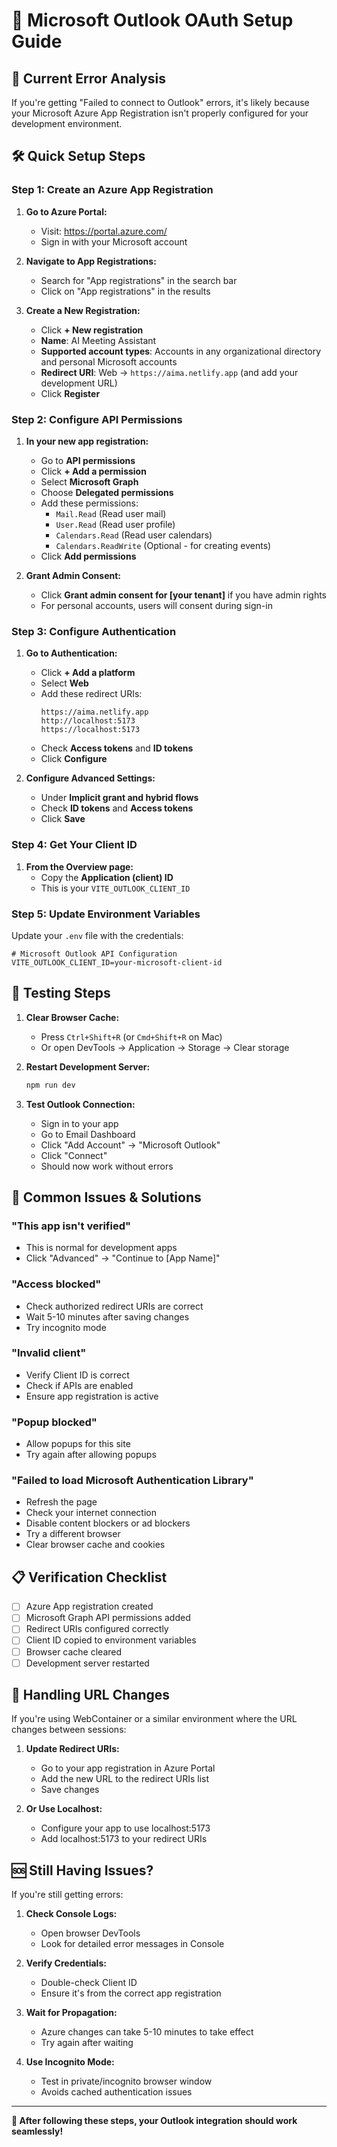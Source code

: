 # 🔧 Microsoft Outlook OAuth Setup Guide

## 🚨 **Current Error Analysis**

If you're getting "Failed to connect to Outlook" errors, it's likely because your Microsoft Azure App Registration isn't properly configured for your development environment.

## 🛠️ **Quick Setup Steps**

### **Step 1: Create an Azure App Registration**

1. **Go to Azure Portal:**
   - Visit: https://portal.azure.com/
   - Sign in with your Microsoft account

2. **Navigate to App Registrations:**
   - Search for "App registrations" in the search bar
   - Click on "App registrations" in the results

3. **Create a New Registration:**
   - Click **+ New registration**
   - **Name**: AI Meeting Assistant
   - **Supported account types**: Accounts in any organizational directory and personal Microsoft accounts
   - **Redirect URI**: Web → `https://aima.netlify.app` (and add your development URL)
   - Click **Register**

### **Step 2: Configure API Permissions**

1. **In your new app registration:**
   - Go to **API permissions**
   - Click **+ Add a permission**
   - Select **Microsoft Graph**
   - Choose **Delegated permissions**
   - Add these permissions:
     - `Mail.Read` (Read user mail)
     - `User.Read` (Read user profile)
     - `Calendars.Read` (Read user calendars)
     - `Calendars.ReadWrite` (Optional - for creating events)
   - Click **Add permissions**

2. **Grant Admin Consent:**
   - Click **Grant admin consent for [your tenant]** if you have admin rights
   - For personal accounts, users will consent during sign-in

### **Step 3: Configure Authentication**

1. **Go to Authentication:**
   - Click **+ Add a platform**
   - Select **Web**
   - Add these redirect URIs:
     ```
     https://aima.netlify.app
     http://localhost:5173
     https://localhost:5173
     ```
   - Check **Access tokens** and **ID tokens**
   - Click **Configure**

2. **Configure Advanced Settings:**
   - Under **Implicit grant and hybrid flows**
   - Check **ID tokens** and **Access tokens**
   - Click **Save**

### **Step 4: Get Your Client ID**

1. **From the Overview page:**
   - Copy the **Application (client) ID**
   - This is your `VITE_OUTLOOK_CLIENT_ID`

### **Step 5: Update Environment Variables**

Update your `.env` file with the credentials:

```env
# Microsoft Outlook API Configuration
VITE_OUTLOOK_CLIENT_ID=your-microsoft-client-id
```

## 🧪 **Testing Steps**

1. **Clear Browser Cache:**
   - Press `Ctrl+Shift+R` (or `Cmd+Shift+R` on Mac)
   - Or open DevTools → Application → Storage → Clear storage

2. **Restart Development Server:**
   ```bash
   npm run dev
   ```

3. **Test Outlook Connection:**
   - Sign in to your app
   - Go to Email Dashboard
   - Click "Add Account" → "Microsoft Outlook"
   - Click "Connect"
   - Should now work without errors

## 🚨 **Common Issues & Solutions**

### **"This app isn't verified"**
- This is normal for development apps
- Click "Advanced" → "Continue to [App Name]"

### **"Access blocked"**
- Check authorized redirect URIs are correct
- Wait 5-10 minutes after saving changes
- Try incognito mode

### **"Invalid client"**
- Verify Client ID is correct
- Check if APIs are enabled
- Ensure app registration is active

### **"Popup blocked"**
- Allow popups for this site
- Try again after allowing popups

### **"Failed to load Microsoft Authentication Library"**
- Refresh the page
- Check your internet connection
- Disable content blockers or ad blockers
- Try a different browser
- Clear browser cache and cookies

## 📋 **Verification Checklist**

- [ ] Azure App registration created
- [ ] Microsoft Graph API permissions added
- [ ] Redirect URIs configured correctly
- [ ] Client ID copied to environment variables
- [ ] Browser cache cleared
- [ ] Development server restarted

## 🔄 **Handling URL Changes**

If you're using WebContainer or a similar environment where the URL changes between sessions:

1. **Update Redirect URIs:**
   - Go to your app registration in Azure Portal
   - Add the new URL to the redirect URIs list
   - Save changes

2. **Or Use Localhost:**
   - Configure your app to use localhost:5173
   - Add localhost:5173 to your redirect URIs

## 🆘 **Still Having Issues?**

If you're still getting errors:

1. **Check Console Logs:**
   - Open browser DevTools
   - Look for detailed error messages in Console

2. **Verify Credentials:**
   - Double-check Client ID
   - Ensure it's from the correct app registration

3. **Wait for Propagation:**
   - Azure changes can take 5-10 minutes to take effect
   - Try again after waiting

4. **Use Incognito Mode:**
   - Test in private/incognito browser window
   - Avoids cached authentication issues

---

**🎉 After following these steps, your Outlook integration should work seamlessly!**